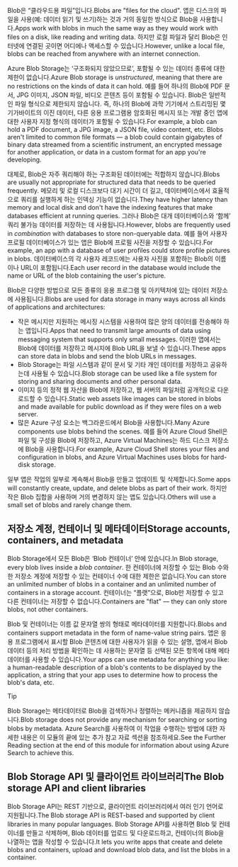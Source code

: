 <span data-ttu-id="06539-101">Blob은 “클라우드용 파일”입니다.</span><span class="sxs-lookup"><span data-stu-id="06539-101">Blobs are "files for the cloud".</span></span> <span data-ttu-id="06539-102">앱은 디스크의 파일을 사용(예: 데이터 읽기 및 쓰기)하는 것과 거의 동일한 방식으로 Blob을 사용합니다.</span><span class="sxs-lookup"><span data-stu-id="06539-102">Apps work with blobs in much the same way as they would work with files on a disk, like reading and writing data.</span></span> <span data-ttu-id="06539-103">하지만 로컬 파일과 달리 Blob은 인터넷에 연결된 곳이면 어디에나 액세스할 수 있습니다.</span><span class="sxs-lookup"><span data-stu-id="06539-103">However, unlike a local file, blobs can be reached from anywhere with an internet connection.</span></span>

<span data-ttu-id="06539-104">Azure Blob Storage는 ‘구조화되지 않았으므로’, 포함될 수 있는 데이터 종류에 대한 제한이 없습니다.</span><span class="sxs-lookup"><span data-stu-id="06539-104">Azure Blob storage is *unstructured*, meaning that there are no restrictions on the kinds of data it can hold.</span></span> <span data-ttu-id="06539-105">예를 들어 하나의 Blob에 PDF 문서, JPG 이미지, JSON 파일, 비디오 콘텐츠 등이 포함될 수 있습니다. Blob은 일반적인 파일 형식으로 제한되지 않습니다. 즉, 하나의 Blob에 과학 기기에서 스트리밍된 몇 기가바이트의 이진 데이터, 다른 응용 프로그램용 암호화된 메시지 또는 개발 중인 앱에 대한 사용자 지정 형식의 데이터가 포함될 수 있습니다.</span><span class="sxs-lookup"><span data-stu-id="06539-105">For example, a blob can hold a PDF document, a JPG image, a JSON file, video content, etc. Blobs aren't limited to common file formats &mdash; a blob could contain gigabytes of binary data streamed from a scientific instrument, an encrypted message for another application, or data in a custom format for an app you're developing.</span></span>

<span data-ttu-id="06539-106">대체로, Blob은 자주 쿼리해야 하는 구조화된 데이터에는 적합하지 않습니다.</span><span class="sxs-lookup"><span data-stu-id="06539-106">Blobs are usually not appropriate for structured data that needs to be queried frequently.</span></span> <span data-ttu-id="06539-107">메모리 및 로컬 디스크보다 대기 시간이 더 길고, 데이터베이스에서 효율적으로 쿼리를 실행하게 하는 인덱싱 기능이 없습니다.</span><span class="sxs-lookup"><span data-stu-id="06539-107">They have higher latency than memory and local disk and don't have the indexing features that make databases efficient at running queries.</span></span> <span data-ttu-id="06539-108">그러나 Blob은 대개 데이터베이스와 ‘함께’ 쿼리 불가능 데이터를 저장하는 데 사용됩니다.</span><span class="sxs-lookup"><span data-stu-id="06539-108">However, blobs are frequently used in *combination* with databases to store non-queryable data.</span></span> <span data-ttu-id="06539-109">예를 들어 사용자 프로필 데이터베이스가 있는 앱은 Blob에 프로필 사진을 저장할 수 있습니다.</span><span class="sxs-lookup"><span data-stu-id="06539-109">For example, an app with a database of user profiles could store profile pictures in blobs.</span></span> <span data-ttu-id="06539-110">데이터베이스의 각 사용자 레코드에는 사용자 사진을 포함하는 Blob의 이름이나 URL이 포함됩니다.</span><span class="sxs-lookup"><span data-stu-id="06539-110">Each user record in the database would include the name or URL of the blob containing the user's picture.</span></span>

<span data-ttu-id="06539-111">Blob은 다양한 방법으로 모든 종류의 응용 프로그램 및 아키텍처에 있는 데이터 저장소에 사용됩니다.</span><span class="sxs-lookup"><span data-stu-id="06539-111">Blobs are used for data storage in many ways across all kinds of applications and architectures:</span></span>

- <span data-ttu-id="06539-112">작은 메시지만 지원하는 메시징 시스템을 사용하여 많은 양의 데이터를 전송해야 하는 앱입니다.</span><span class="sxs-lookup"><span data-stu-id="06539-112">Apps that need to transmit large amounts of data using messaging system that supports only small messages.</span></span> <span data-ttu-id="06539-113">이러한 앱에서는 Blob에 데이터를 저장하고 메시지에 Blob URL을 보낼 수 있습니다.</span><span class="sxs-lookup"><span data-stu-id="06539-113">These apps can store data in blobs and send the blob URLs in messages.</span></span>
- <span data-ttu-id="06539-114">Blob Storage는 파일 시스템과 같이 문서 및 기타 개인 데이터를 저장하고 공유하는데 사용될 수 있습니다.</span><span class="sxs-lookup"><span data-stu-id="06539-114">Blob storage can be used like a file system for storing and sharing documents and other personal data.</span></span>
- <span data-ttu-id="06539-115">이미지 등의 정적 웹 자산을 Blob에 저장하고, 웹 서버의 파일처럼 공개적으로 다운로드할 수 있습니다.</span><span class="sxs-lookup"><span data-stu-id="06539-115">Static web assets like images can be stored in blobs and made available for public download as if they were files on a web server.</span></span>
- <span data-ttu-id="06539-116">많은 Azure 구성 요소는 백그라운드에서 Blob을 사용합니다.</span><span class="sxs-lookup"><span data-stu-id="06539-116">Many Azure components use blobs behind the scenes.</span></span> <span data-ttu-id="06539-117">예를 들어 Azure Cloud Shell은 파일 및 구성을 Blob에 저장하고, Azure Virtual Machines는 하드 디스크 저장소에 Blob을 사용합니다.</span><span class="sxs-lookup"><span data-stu-id="06539-117">For example, Azure Cloud Shell stores your files and configuration in blobs, and Azure Virtual Machines uses blobs for hard-disk storage.</span></span>

<span data-ttu-id="06539-118">일부 앱은 작업의 일부로 계속해서 Blob을 만들고 업데이트 및 삭제합니다.</span><span class="sxs-lookup"><span data-stu-id="06539-118">Some apps will constantly create, update, and delete blobs as part of their work.</span></span> <span data-ttu-id="06539-119">하지만 작은 Blob 집합을 사용하며 거의 변경하지 않는 앱도 있습니다.</span><span class="sxs-lookup"><span data-stu-id="06539-119">Others will use a small set of blobs and rarely change them.</span></span>

## <a name="storage-accounts-containers-and-metadata"></a><span data-ttu-id="06539-120">저장소 계정, 컨테이너 및 메타데이터</span><span class="sxs-lookup"><span data-stu-id="06539-120">Storage accounts, containers, and metadata</span></span>

<span data-ttu-id="06539-121">Blob Storage에서 모든 Blob은 ‘Blob 컨테이너’ 안에 있습니다.</span><span class="sxs-lookup"><span data-stu-id="06539-121">In Blob storage, every blob lives inside a *blob container*.</span></span> <span data-ttu-id="06539-122">한 컨테이너에 저장할 수 있는 Blob 수와 한 저장소 계정에 저장할 수 있는 컨테이너 수에 대한 제한은 없습니다.</span><span class="sxs-lookup"><span data-stu-id="06539-122">You can store an unlimited number of blobs in a container and an unlimited number of containers in a storage account.</span></span> <span data-ttu-id="06539-123">컨테이너는 “플랫”으로, Blob만 저장할 수 있고 다른 컨테이너는 저장할 수 없습니다.</span><span class="sxs-lookup"><span data-stu-id="06539-123">Containers are "flat" &mdash; they can only store blobs, not other containers.</span></span>

<span data-ttu-id="06539-124">Blob 및 컨테이너는 이름 값 문자열 쌍의 형태로 메타데이터를 지원합니다.</span><span class="sxs-lookup"><span data-stu-id="06539-124">Blobs and containers support metadata in the form of name-value string pairs.</span></span> <span data-ttu-id="06539-125">앱은 응용 프로그램에서 표시할 Blob 콘텐츠에 대한 사용자가 읽을 수 있는 설명, 앱에서 Blob 데이터 등의 처리 방법을 확인하는 데 사용하는 문자열 등 선택된 모든 항목에 대해 메타데이터를 사용할 수 있습니다.</span><span class="sxs-lookup"><span data-stu-id="06539-125">Your apps can use metadata for anything you like: a human-readable description of a blob's contents to be displayed by the application, a string that your app uses to determine how to process the blob's data, etc.</span></span>

> [!TIP]
> <span data-ttu-id="06539-126">Blob Storage는 메타데이터로 Blob을 검색하거나 정렬하는 메커니즘을 제공하지 않습니다.</span><span class="sxs-lookup"><span data-stu-id="06539-126">Blob storage does not provide any mechanism for searching or sorting blobs by metadata.</span></span> <span data-ttu-id="06539-127">Azure Search를 사용하여 이 작업을 수행하는 방법에 대한 자세한 내용은 이 모듈의 끝에 있는 추가 참고 자료 섹션을 참조하세요.</span><span class="sxs-lookup"><span data-stu-id="06539-127">See the Further Reading section at the end of this module for information about using Azure Search to achieve this.</span></span>

## <a name="the-blob-storage-api-and-client-libraries"></a><span data-ttu-id="06539-128">Blob Storage API 및 클라이언트 라이브러리</span><span class="sxs-lookup"><span data-stu-id="06539-128">The Blob storage API and client libraries</span></span>

<span data-ttu-id="06539-129">Blob Storage API는 REST 기반으로, 클라이언트 라이브러리에서 여러 인기 언어로 지원됩니다.</span><span class="sxs-lookup"><span data-stu-id="06539-129">The Blob storage API is REST-based and supported by client libraries in many popular languages.</span></span> <span data-ttu-id="06539-130">Blob Storage API를 사용하면 Blob 및 컨테이너를 만들고 삭제하며, Blob 데이터를 업로드 및 다운로드하고, 컨테이너의 Blob을 나열하는 앱을 작성할 수 있습니다.</span><span class="sxs-lookup"><span data-stu-id="06539-130">It lets you write apps that create and delete blobs and containers, upload and download blob data, and list the blobs in a container.</span></span>
